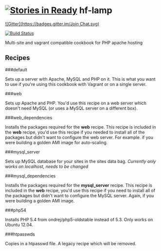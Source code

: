 [![Stories in Ready](https://badge.waffle.io/hellofuture-cookbooks/hf-lamp.png?label=ready&title=Ready)](https://waffle.io/hellofuture-cookbooks/hf-lamp)
hf-lamp
=======
[![Gitter](https://badges.gitter.im/Join Chat.svg)](https://gitter.im/hellofuture-cookbooks/hf-lamp?utm_source=badge&utm_medium=badge&utm_campaign=pr-badge&utm_content=badge)

[![Build Status](https://api.travis-ci.org/hellofuture-cookbooks/hf-lamp.png)](https://travis-ci.org/hellofuture-cookbooks/hf-lamp/)


Multi-site and vagrant compatible cookbook for PHP apache hosting




Recipes
-------

###default

Sets up a server with Apache, MySQL and PHP on it. This is what you want to use if you're using this cookbook with Vagrant or on a single server.

###web

Sets up Apache and PHP. You'd use this recipe on a web server which doesn't need MySQL (or uses a MySQL server on a different box).

###web_dependencies

Installs the packages required for the **web** recipe. This recipe is included in the **web** recipe, you'd use this recipe if you needed to install all of the packages but didn't want to configure the web server. For example. if you were building a golden AMI image for auto-scaling.

###mysql_server

Sets up MySQL database for your sites in the sites data bag. *Currently only works on localhost, needs to be changed*

###mysql_dependencies

Installs the packages required for the **mysql_server** recipe. This recipe is included in the **web** recipe, you'd use this recipe if you need to install all of the packages but didn't want to configure the MySQL server. Again, if you were building a golden AMI image.

###php54

Installs PHP 5.4 from ondrej/php5-oldstable instead of 5.3. Only works on Ubuntu 12.04.

###htpasswds

Copies in a htpasswd file. A legacy recipe which will be removed.

